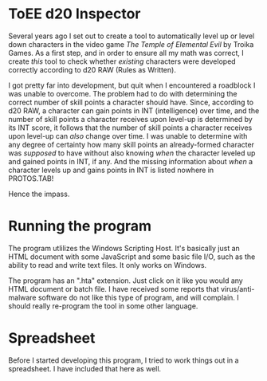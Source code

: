 # ToEE d20 Inspector

Several years ago I set out to create a tool to automatically level up or level down characters in the video game _The Temple of Elemental Evil_ by Troika Games. As a first step, and in order to ensure all my math was correct, I create _this_ tool to check whether _existing_ characters were developed correctly according to d20 RAW (Rules as Written).

I got pretty far into development, but quit when I encountered a roadblock I was unable to overcome. The problem had to do with determining the correct number of skill points a character should have. Since, according to d20 RAW, a character can gain points in INT (intelligence) over time, and the number of skill points a character receives upon level-up is determined by its INT score, it follows that the number of skill points a character receives upon level-up can _also_ change over time. I was unable to determine with any degree of certainty how many skill points an already-formed character was _supposed_ to have without also knowing _when_ the character leveled up and gained points in INT, if any. And the missing information about _when_ a character levels up and gains points in INT is listed nowhere in PROTOS.TAB!

Hence the impass.

# Running the program

The program utlilizes the Windows Scripting Host. It's basically just an HTML document with some JavaScript and some basic file I/O, such as the ability to read and write text files. It only works on Windows.

The program has an ".hta" extension. Just click on it like you would any HTML document or batch file. I have received some reports that virus/anti-malware software do not like this type of program, and will complain. I should really re-program the tool in some other language.

# Spreadsheet

Before I started developing this program, I tried to work things out in a spreadsheet. I have included that here as well.
